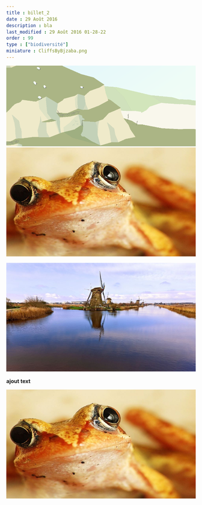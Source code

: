 ```yaml
---
title : billet_2
date : 29 Août 2016
description : bla
last_modified : 29 Août 2016 01-28-22
order : 99
type : ["biodiversité"]
miniature : CliffsByBjzaba.png
---
```

![CliffsByBjzaba.png](https://raw.githubusercontent.com/id2m/peb01/master/images/_originals/CliffsByBjzaba.png?token=AT5UuOzqyMFowgNU2EDQjK1wFc3o4bUvks5Xw3ygwA%3D%3D)
![frog-1472427703453.jpg](https://raw.githubusercontent.com/id2m/peb01/master/images/_originals/frog-1472427703453.jpg?token=AT5UuJ83rVjv7eqZ36rQlXK2rkgD5x9gks5Xw3uHwA%3D%3D)

![dutch-windmills.jpg](https://raw.githubusercontent.com/id2m/peb01/master/images/_originals/dutch-windmills.jpg?token=AT5UuJRATIEVOy2u4zSX0K_SlIjSaxBUks5Xw3t5wA%3D%3D)

**ajout text**

![frog-1472427087252.jpg](https://raw.githubusercontent.com/id2m/peb01/master/images/_originals/frog-1472427087252.jpg?token=AT5UuDk2_RXXe1wGM--qFFIgSH190ynxks5Xw3ywwA%3D%3D)